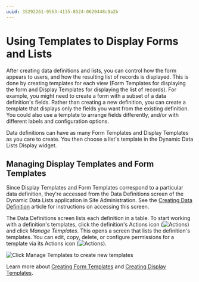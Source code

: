 ```yaml
---
uuid: 35292261-9563-4135-8524-0620448c9a2b
---
```

# Using Templates to Display Forms and Lists

After creating data definitions and lists, you can control how the form appears to users, and how the resulting list of records is displayed. This is done by creating templates for each view (Form Templates for displaying the form and Display Templates for displaying the list of records). For example, you might need to create a form with a subset of a data definition's fields. Rather than creating a new definition, you can create a template that displays only the fields you want from the existing definition. You could also use a template to arrange fields differently, and/or with different labels and configuration options.

Data definitions can have as many Form Templates and Display Templates as you care to create. You then choose a list's template in the Dynamic Data Lists Display widget.

## Managing Display Templates and Form Templates

Since Display Templates and Form Templates correspond to a particular data definition, they're accessed from the Data Definitions screen of the Dynamic Data Lists application in Site Administration. See the [Creating Data Definition](./creating-data-definitions.md) article for instructions on accessing this screen.

The Data Definitions screen lists each definition in a table. To start working with a definition's templates, click the definition's Actions icon (![Actions](../../../images/icon-actions.png)) and click *Manage Templates*. This opens a screen that lists the definition's templates. You can edit, copy, delete, or configure permissions for a template via its Actions icon (![Actions](../../../images/icon-actions.png)).

![Click Manage Templates to create new templates](./using-templates-to-display-forms-and-lists/images/01.png)

Learn more about [Creating Form Templates](./creating-form-templates.md) and [Creating Display Templates](./creating-display-templates.md). 
